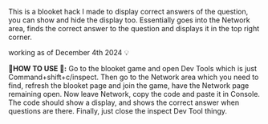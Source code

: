 This is a blooket hack I made to display correct answers of the question, you can show and hide the display too.
Essentially goes into the Network area, finds the correct answer to the question and displays it in the top right corner.

working as of December 4th 2024 💡

🚨**HOW TO USE 🚨:** Go to the blooket game and open Dev Tools which is just Command+shift+c/inspect. 
Then go to the Network area which you need to find, refresh the blooket page and join the game, have the Network page remaining open.
Now leave Network, copy the code and paste it in Console. 
The code should show a display, and shows the correct answer when questions are there. 
Finally, just close the inspect Dev Tool thingy.

